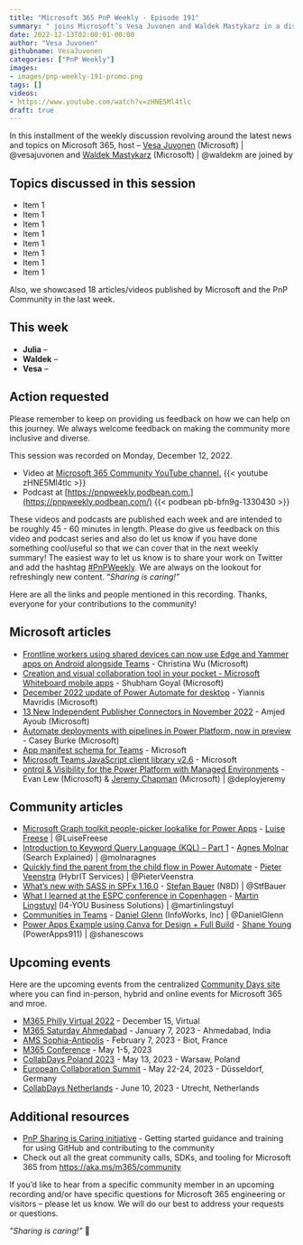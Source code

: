 ```yaml
---
title: "Microsoft 365 PnP Weekly - Episode 191"
summary: " joins Microsoft’s Vesa Juvonen and Waldek Mastykarz in a discussion about conferences – organization/on-line/in-person/history, event management products, community, plus 18 articles/videos by Microsoft/Community are highlighted."
date: 2022-12-13T02:00:01-00:00
author: "Vesa Juvonen"
githubname: VesaJuvonen
categories: ["PnP Weekly"]
images:
- images/pnp-weekly-191-promo.png
tags: []
videos:
- https://www.youtube.com/watch?v=zHNE5Ml4tlc
draft: true
---
```

 
In this installment of the weekly discussion revolving around the latest news and topics on Microsoft 365, host – [Vesa Juvonen](http://twitter.com/vesajuvonen) (Microsoft) \| @vesajuvonen and [Waldek Mastykarz](http://twitter.com/waldekm) (Microsoft) \| @waldekm are joined by 

## Topics discussed in this session

* Item 1
* Item 1
* Item 1
* Item 1
* Item 1
* Item 1
* Item 1
* Item 1

Also, we showcased 18 articles/videos published by Microsoft and the PnP Community in the last week.

## This week

* **Julia** – 
* **Waldek** – 
* **Vesa** – 

## Action requested

Please remember to keep on providing us feedback on how we can help on this journey. We always welcome feedback on making the community more inclusive and diverse.

This session was recorded on Monday, December 12, 2022.

*   Video at [Microsoft 365 Community YouTube channel.](https://aka.ms/m365pnp-videos)
    {{< youtube zHNE5Ml4tlc >}}
*   Podcast at [https://pnpweekly.podbean.com.](https://pnpweekly.podbean.com/) 
    {{< podbean pb-bfn9g-1330430 >}}   

These videos and podcasts are published each week and are intended to be roughly 45 - 60 minutes in length.  Please do give us feedback on this video and podcast series and also do let us know if you have done something cool/useful so that we can cover that in the next weekly summary! The easiest way to let us know is to share your work on Twitter and add the hashtag [#PnPWeekly](https://twitter.com/search?q=%23pnpweekly). We are always on the lookout for refreshingly new content. “_Sharing is caring!”_ 

Here are all the links and people mentioned in this recording. Thanks, everyone for your contributions to the community!

## Microsoft articles

* [Frontline workers using shared devices can now use Edge and Yammer apps on Android alongside Teams](https://techcommunity.microsoft.com/t5/microsoft-teams-blog/frontline-workers-using-shared-devices-can-now-use-edge-and/ba-p/3690960) - Christina Wu (Microsoft)
* [Creation and visual collaboration tool in your pocket - Microsoft Whiteboard mobile apps](https://techcommunity.microsoft.com/t5/microsoft-365-blog/creation-and-visual-collaboration-tool-in-your-pocket-microsoft/ba-p/3689149) - Shubham Goyal (Microsoft)
* [December 2022 update of Power Automate for desktop](https://powerautomate.microsoft.com/en-us/blog/december-2022-update-of-power-automate-for-desktop/) - Yiannis Mavridis (Microsoft)
* [13 New Independent Publisher Connectors in November 2022](https://powerautomate.microsoft.com/en-us/blog/13-new-independent-publisher-connectors-in-november-2022/) - Amjed Ayoub (Microsoft)
* [Automate deployments with pipelines in Power Platform, now in preview](https://powerapps.microsoft.com/en-us/blog/automate-deployments-with-power-platform-pipelines-now-in-preview/) - Casey Burke (Microsoft)
* [App manifest schema for Teams](https://learn.microsoft.com/en-us/microsoftteams/platform/resources/schema/manifest-schema?referrer=whats.new.rssfeed) - Microsoft
* [Microsoft Teams JavaScript client library v2.6](https://github.com/OfficeDev/microsoft-teams-library-js/releases/tag/v2.6.0) - Microsoft
* [ontrol & Visibility for the Power Platform with Managed Environments](https://www.youtube.com/watch?v=ZEyhDkkAK28) - Evan Lew (Microsoft) & [Jeremy Chapman](https://twitter.com/deployjeremy) (Microsoft) | @deployjeremy

## Community articles

* [Microsoft Graph toolkit people-picker lookalike for Power Apps](https://pnp.github.io/blog/post/microsoft-graph-toolkit-people-picker-lookalike-in-power-apps/) - [Luise Freese](https://twitter.com/LuiseFreese) | @LuiseFreese
* [Introduction to Keyword Query Language (KQL) – Part 1](https://searchexplained.com/introduction-to-keyword-query-language-kql-part-1/) - [Agnes Molnar](https://twitter.com/molnaragnes) (Search Explained) | @molnaragnes
* [Quickly find the parent from the child flow in Power Automate](https://sharepains.com/2022/12/09/find-parent-child-flow-in-power-automate/) - [Pieter Veenstra](https://twitter.com/PieterVeenstra) (HybrIT Services) | @PieterVeenstra
* [What’s new with SASS in SPFx 1.16.0](https://n8d.at/whats-new-with-sass-in-spfx-1-16-0) - [Stefan Bauer](https://twitter.com/StfBauer) (N8D) | @StfBauer
* [What I learned at the ESPC conference in Copenhagen](https://www.blimped.nl/what-i-learned-at-espc22/) - [Martin Lingstuyl](https://twitter.com/martinlingstuyl) (I4-YOU Business Solutions) | @martinlingstuyl
* [Communities in Teams](https://regarding365.com/communities-in-teams-1ce619d63fe7) - [Daniel Glenn](https://twitter.com/DanielGlenn) (InfoWorks, Inc) | @DanielGlenn
* [Power Apps Example using Canva for Design + Full Build](https://www.youtube.com/watch?v=24A1h64vbgc) - [Shane Young](https://twitter.com/ShanesCows) (PowerApps911) | @shanescows

## Upcoming events

Here are the upcoming events from the centralized [Community Days site](https://communitydays.org/events?when=upcoming) where you can find in-person, hybrid and online events for Microsoft 365 and mroe.

* [M365 Philly Virtual 2022](https://www.communitydays.org/event/2022-12-15/m365-philly-virtual-2022) - December 15, Virtual
* [M365 Saturday Ahmedabad](https://www.communitydays.org/event/2023-01-07/m365-saturday-ahmedabad) - January 7, 2023 - Ahmedabad, India
* [AMS Sophia-Antipolis](https://www.communitydays.org/event/2023-02-07/ams-sophia-antipolis) - February 7, 2023 - Biot, France
* [M365 Conference](https://sharepointna.com/) - May 1-5, 2023
* [CollabDays Poland 2023](https://www.communitydays.org/event/2023-05-13/collabdays-poland-2023) - May 13, 2023 - Warsaw, Poland
* [European Collaboration Summit](https://www.collabsummit.eu/) - May 22-24, 2023 - Düsseldorf, Germany
* [CollabDays Netherlands](https://www.communitydays.org/event/2023-06-10/collabdays-netherlands-2023) - June 10, 2023 - Utrecht, Netherlands

## Additional resources

* [PnP Sharing is Caring initiative](https://aka.ms/sharing-is-caring) - Getting started guidance and training for using GitHub and contributing to the community
* Check out all the great community calls, SDKs, and tooling for Microsoft 365 from <https://aka.ms/m365/community>

If you’d like to hear from a specific community member in an upcoming recording and/or have specific questions for Microsoft 365 engineering or visitors – please let us know. We will do our best to address your requests or questions.

_"Sharing is caring!"_ 🧡

